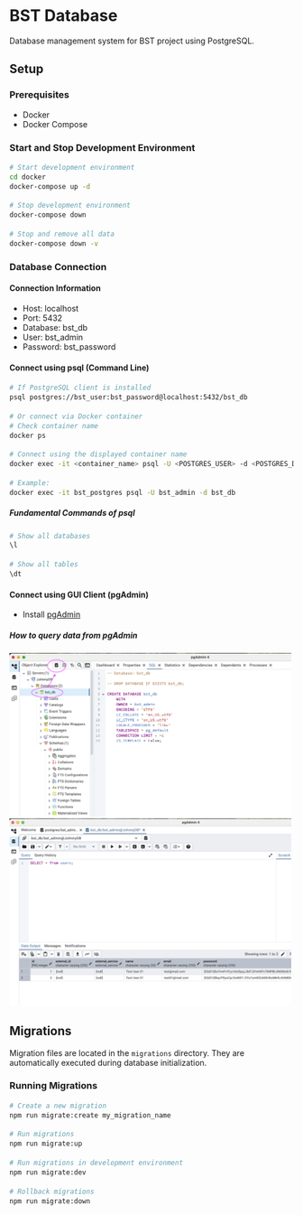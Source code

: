 # BST Database

Database management system for BST project using PostgreSQL.

## Setup

### Prerequisites

- Docker
- Docker Compose

### Start and Stop Development Environment

```bash
# Start development environment
cd docker
docker-compose up -d

# Stop development environment
docker-compose down

# Stop and remove all data
docker-compose down -v
```

### Database Connection

#### Connection Information

- Host: localhost
- Port: 5432
- Database: bst_db
- User: bst_admin
- Password: bst_password

#### Connect using psql (Command Line)

```bash
# If PostgreSQL client is installed
psql postgres://bst_user:bst_password@localhost:5432/bst_db

# Or connect via Docker container
# Check container name
docker ps

# Connect using the displayed container name
docker exec -it <container_name> psql -U <POSTGRES_USER> -d <POSTGRES_DB>

# Example:
docker exec -it bst_postgres psql -U bst_admin -d bst_db
```

##### Fundamental Commands of psql

```bash
# Show all databases
\l

# Show all tables
\dt
```

#### Connect using GUI Client (pgAdmin)

- Install [pgAdmin](https://www.pgadmin.org/)

##### How to query data from pgAdmin

<img src="./readme_images/pgAdmin4_how_to_query_01.png" width="500">

<img src="./readme_images/pgAdmin4_how_to_query_02.png" width="500">

## Migrations

Migration files are located in the `migrations` directory.
They are automatically executed during database initialization.

### Running Migrations

```bash
# Create a new migration
npm run migrate:create my_migration_name

# Run migrations
npm run migrate:up

# Run migrations in development environment
npm run migrate:dev

# Rollback migrations
npm run migrate:down
```
